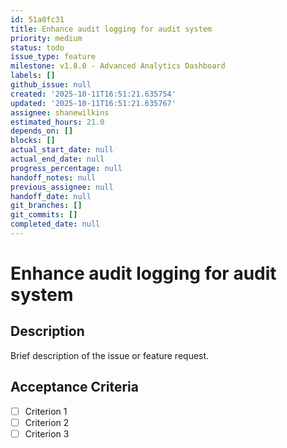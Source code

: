 ```yaml
---
id: 51a0fc31
title: Enhance audit logging for audit system
priority: medium
status: todo
issue_type: feature
milestone: v1.8.0 - Advanced Analytics Dashboard
labels: []
github_issue: null
created: '2025-10-11T16:51:21.635754'
updated: '2025-10-11T16:51:21.635767'
assignee: shanewilkins
estimated_hours: 21.0
depends_on: []
blocks: []
actual_start_date: null
actual_end_date: null
progress_percentage: null
handoff_notes: null
previous_assignee: null
handoff_date: null
git_branches: []
git_commits: []
completed_date: null
---
```


# Enhance audit logging for audit system

## Description

Brief description of the issue or feature request.

## Acceptance Criteria

- [ ] Criterion 1
- [ ] Criterion 2
- [ ] Criterion 3